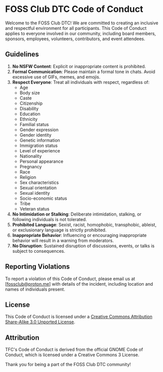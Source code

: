 # FOSS Club DTC Code of Conduct

Welcome to the FOSS Club DTC! We are committed to creating an inclusive and respectful environment for all participants. This Code of Conduct applies to everyone involved in our community, including board members, sponsors, employees, volunteers, contributors, and event attendees.

## Guidelines

1. **No NSFW Content**: Explicit or inappropriate content is prohibited.
2. **Formal Communication**: Please maintain a formal tone in chats. Avoid excessive use of GIFs, memes, and emojis.
3. **Respect Everyone**: Treat all individuals with respect, regardless of:
   - Age
   - Body size
   - Caste
   - Citizenship
   - Disability
   - Education
   - Ethnicity
   - Familial status
   - Gender expression
   - Gender identity
   - Genetic information
   - Immigration status
   - Level of experience
   - Nationality
   - Personal appearance
   - Pregnancy
   - Race
   - Religion
   - Sex characteristics
   - Sexual orientation
   - Sexual identity
   - Socio-economic status
   - Tribe
   - Veteran status
4. **No Intimidation or Stalking**: Deliberate intimidation, stalking, or following individuals is not tolerated.
5. **Prohibited Language**: Sexist, racist, homophobic, transphobic, ableist, or exclusionary language is strictly prohibited.
6. **Inappropriate Behavior**: Influencing or encouraging inappropriate behavior will result in a warning from moderators.
7. **No Disruption**: Sustained disruption of discussions, events, or talks is subject to consequences.

## Reporting Violations

To report a violation of this Code of Conduct, please email us at [fossclub@proton.me] with details of the incident, including location and names of individuals present.

## License

This Code of Conduct is licensed under a [Creative Commons Attribution Share-Alike 3.0 Unported License](https://creativecommons.org/licenses/by-sa/3.0/).

## Attribution

TFC's Code of Conduct is derived from the official GNOME Code of Conduct, which is licensed under a Creative Commons 3 License.

Thank you for being a part of the FOSS Club DTC community!
